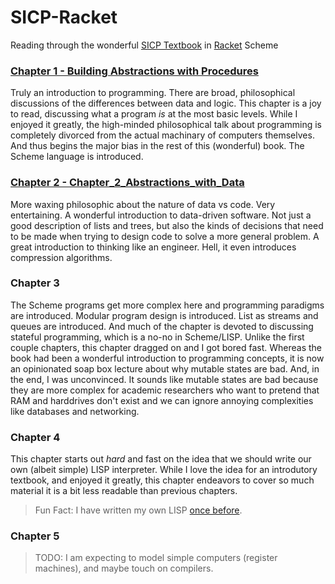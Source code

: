 # SICP-Racket

Reading through the wonderful [SICP Textbook](https://mitpress.mit.edu/sites/default/files/sicp/full-text/book/book.html) in [Racket](https://racket-lang.org/) Scheme


### [Chapter 1 - Building Abstractions with Procedures](Chapter_1_Abstractions_with_Procedures)

Truly an introduction to programming. There are broad, philosophical discussions of the differences between data and logic. This chapter is a joy to read, discussing what a program *is* at the most basic levels. While I enjoyed it greatly, the high-minded philosophical talk about programming is completely divorced from the actual machinary of computers themselves. And thus begins the major bias in the rest of this (wonderful) book. The Scheme language is introduced.


### [Chapter 2 - Chapter_2_Abstractions_with_Data](Chapter_2_Abstractions_with_Data)

More waxing philosophic about the nature of data vs code. Very entertaining. A wonderful introduction to data-driven software. Not just a good description of lists and trees, but also the kinds of decisions that need to be made when trying to design code to solve a more general problem. A great introduction to thinking like an engineer. Hell, it even introduces compression algorithms.


### Chapter 3

The Scheme programs get more complex here and programming paradigms are introduced. Modular program design is introduced. List as streams and queues are introduced. And much of the chapter is devoted to discussing stateful programming, which is a no-no in Scheme/LISP. Unlike the first couple chapters, this chapter dragged on and I got bored fast. Whereas the book had been a wonderful introduction to programming concepts, it is now an opinionated soap box lecture about why mutable states are bad. And, in the end, I was unconvinced. It sounds like mutable states are bad because they are more complex for academic researchers who want to pretend that RAM and harddrives don't exist and we can ignore annoying complexities like databases and networking.


### Chapter 4

This chapter starts out *hard* and fast on the idea that we should write our own (albeit simple) LISP interpreter. While I love the idea for an introdutory textbook, and enjoyed it greatly, this chapter endeavors to cover so much material it is a bit less readable than previous chapters.

> Fun Fact: I have written my own LISP [once before](https://github.com/theJollySin/slowloris).


### Chapter 5

> TODO: I am expecting to model simple computers (register machines), and maybe touch on compilers.
